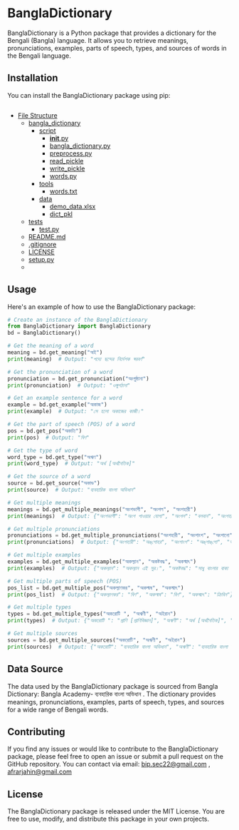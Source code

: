 # BanglaDictionary

BanglaDictionary is a Python package that provides a dictionary for the Bengali (Bangla) language. It allows you to retrieve meanings, pronunciations, examples, parts of speech, types, and sources of words in the Bengali language.

## Installation

You can install the BanglaDictionary package using pip:

```python

```

- [File Structure](#file-structure)
  - [bangla_dictionary](#bangla_dictionary)
    - [script](#script)
      - [__init__.py](#__init__.py)
      - [bangla_dictionary.py](#bangla_dictionary.py)
      - [preprocess.py](#preprocess.py)
      - [read_pickle](#read_pickle)
      - [write_pickle](#write_pickle)
      - [words.py](#words.py)
    - [tools](#tools)
      - [words.txt](#words.txt)
    - [data](#data)
      - [demo_data.xlsx](#demo_data.xlsx)
      - [dict_pkl](#dict_pkl)
  - [tests](#tests)
    - [test.py](#test.py)
  - [README.md](#README.md)
  - [.gitignore](#gitignore)
  - [LICENSE](#LICENSE)
  - [setup.py](#setup.py)
  - 
## Usage

Here's an example of how to use the BanglaDictionary package:

```python
# Create an instance of the BanglaDictionary
from BanglaDictionary import BanglaDictionary
bd = BanglaDictionary()

# Get the meaning of a word
meaning = bd.get_meaning("অই")
print(meaning)  # Output: "পদ্যে ছন্দের নির্দেশক স্বরবর্ণ"

# Get the pronunciation of a word
pronunciation = bd.get_pronunciation("অংগুষ্ঠানা")
print(pronunciation)  # Output: "ওঙ্গুশঠানা"

# Get an example sentence for a word
example = bd.get_example("অকাজ")
print(example)  # Output: "সে হলো অকাজের কাজী।"

# Get the part of speech (POS) of a word
pos = bd.get_pos("অকাট্য")
print(pos)  # Output: "বিণ"

# Get the type of word
word_type = bd.get_type("অঋণ") 
print(word_type)  # Output: "অর্থ [অর্থনৈতিক]"

# Get the source of a word
source = bd.get_source("অকাণ্ড")
print(source)  # Output: "ব্যবহারিক বাংলা অভিধান" 

```



```python
# Get multiple meanings
meanings = bd.get_multiple_meanings("অংশভাগী", "অংশল", "অংশহারী")
print(meanings)  # Output: {"অংশভাগী": "অংশ পাওয়ার যোগ্য", "অংশল": "বলবান", "অংশহারী": "অংশলোপ"}

# Get multiple pronunciations
pronunciations = bd.get_multiple_pronunciations("অংশহারী", "অংশাংশ", "অংশানো")
print(pronunciations)  # Output: {"অংশহারী": "অঙ্‌শোহর", "অংশাংশ": "অঙ্‌শাঙ্‌শো", "অংশানো": "অঙ্‌শানো"}

# Get multiple examples
examples = bd.get_multiple_examples("অকল্যান", "অকষ্টবদ্ধ", "অকস্মাৎ")
print(examples)  # Output: {"অকল্যান": "অকল্যান এই সুর।", "অকষ্টবদ্ধ": "সাধু বাংলার বাক্য গঠন পদ্ধতি অকষ্টবদ্ধ।", "অকস্মাৎ": "ছেড়েছি সব অকস্মাতের আশা।"}

# Get multiple parts of speech (POS)
pos_list = bd.get_multiple_pos("অকল্যাণকর", "অকল্মষ", "অকস্মাৎ")
print(pos_list)  # Output: {"অকল্যাণকর": "বিণ", "অকল্মষ": "বিণ", "অকস্মাৎ": "ক্রিবিন"}

# Get multiple types
types = bd.get_multiple_types("অকরোটি ", "অঋণী", "অইরান")
print(types)  # Output: {"অকরোটি ": "প্রাণি [প্রাণিবিজ্ঞান]", "অঋণী": "অর্থ [অর্থনৈতিক]", "অইরান": "ফা. [ফারসি]"}

# Get multiple sources
sources = bd.get_multiple_sources("অকরোটি", "অঋণী", "অইরান")
print(sources)  # Output: {"অকরোটি": "ব্যবহারিক বাংলা অভিধান", "অঋণী": "ব্যবহারিক বাংলা অভিধান", "অইরান": "ব্যবহারিক বাংলা অভিধান"}
```


## Data Source

The data used by the BanglaDictionary package is sourced from Bangla Dictionary: Bangla Academy- ব্যবহারিক বাংলা অভিধান . The dictionary provides meanings, pronunciations, examples, parts of speech, types, and sources for a wide range of Bengali words.

## Contributing
If you find any issues or would like to contribute to the BanglaDictionary package, please feel free to open an issue or submit a pull request on the GitHub repository. You can contact via email: [bip.sec22@gmail.com](#bip.sec22@gmail.com) , [afrarjahin@gmail.com](#afrarjahin@gmail.com)


## License
The BanglaDictionary package is released under the MIT License. You are free to use, modify, and distribute this package in your own projects.
